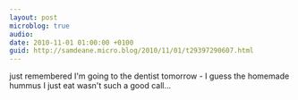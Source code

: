 ```yaml
---
layout: post
microblog: true
audio: 
date: 2010-11-01 01:00:00 +0100
guid: http://samdeane.micro.blog/2010/11/01/t29397290607.html
---
```

just remembered I'm going to the dentist tomorrow - I guess the homemade hummus I just eat wasn't such a good call...
